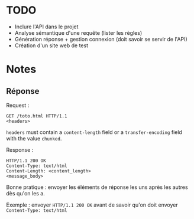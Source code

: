 # TODO
* Inclure l'API dans le projet
* Analyse sémantique d'une requête (lister les règles)
* Génération réponse + gestion connexion (doit savoir se servir de l'API)
* Création d'un site web de test

# Notes
## Réponse 
Request :
``` http
GET /toto.html HTTP/1.1
<headers>
```
`headers` must contain a `content-length` field or a `transfer-encoding` field with the value `chunked`.

Response :
``` http
HTTP/1.1 200 OK
Content-Type: text/html
Content-Length: <content_length>
<message_body>
```
Bonne pratique : envoyer les éléments de réponse les uns après les autres dès qu'on les a. 

Exemple : envoyer `HTTP/1.1 200 OK` avant de savoir qu'on doit envoyer `Content-Type: text/html`
